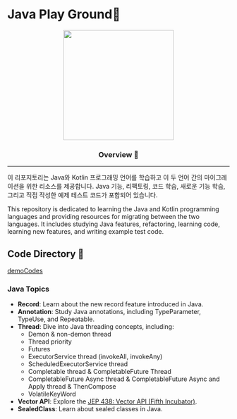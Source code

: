# Java Play Ground🚀

<div align="center">
<img src="https://user-images.githubusercontent.com/61622657/230389896-14015459-6050-429e-b563-e2fdecaabbfb.jpeg" width="250" height="250">
<h3> Overview 🌟 </h3>
</div>

***

이 리포지토리는 Java와 Kotlin 프로그래밍 언어를 학습하고 이 두 언어 간의 마이그레이션을 위한 리소스를 제공합니다. Java 기능, 리팩토링, 코드 학습, 새로운 기능 학습, 그리고 직접 작성한 예제 테스트 코드가 포함되어 있습니다.

This repository is dedicated to learning the Java and Kotlin programming languages and providing resources for migrating between the two languages. It includes studying Java features, refactoring, learning code, learning new features, and writing example test code. 

## Code Directory 📁

[demoCodes](https://github.com/christopher3810/JavaAndKotlin/tree/master/Java_Feature_Test/demo/src/main/java/com/javafeature/demo)

### Java Topics

-   **Record**: Learn about the new record feature introduced in Java.
-   **Annotation**: Study Java annotations, including TypeParameter, TypeUse, and Repeatable.
-   **Thread**: Dive into Java threading concepts, including:
    -   Demon & non-demon thread
    -   Thread priority
    -   Futures
    -   ExecutorService thread (invokeAll, invokeAny)
    -   ScheduledExecutorService thread
    -   Completable thread & CompletableFuture Thread
    -   CompletableFuture Async thread & CompletableFuture Async and Apply thread & ThenCompose
    -   VolatileKeyWord
-   **Vector API**: Explore the [JEP 438: Vector API (Fifth Incubator)](https://openjdk.org/jeps/438).
-   **SealedClass**: Learn about sealed classes in Java.
